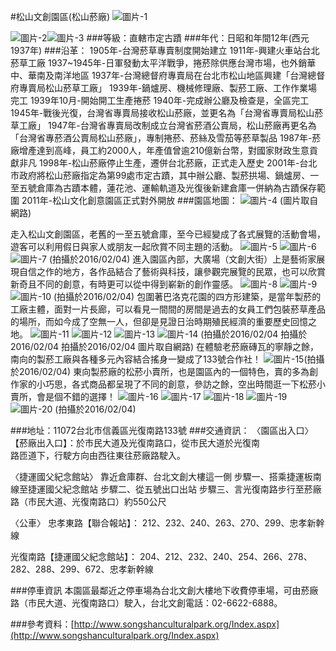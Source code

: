 #松山文創園區(松山菸廠) ![圖片-1](%E5%9C%96%E7%89%87-1.png)

![圖片-2](%E5%9C%96%E7%89%87-2.jpg)![圖片-3](%E5%9C%96%E7%89%87-3.jpg)
###等級：直轄市定古蹟
###年代：日昭和年間12年(西元1937年)
###沿革：
1905年-台灣菸草專賣制度開始建立
1911年-興建火車站台北菸草工廠
1937~1945年-日軍發動太平洋戰爭，捲菸除供應台灣市場，也外銷華中、華南及南洋地區
1937年-台灣總督府專賣局在台北市松山地區興建「台灣總督府專賣局松山菸草工廠」
1939年-鍋爐房、機械修理廠、製菸工廠、工作作業場完工
1939年10月-開始開工生產捲菸
1940年-完成辦公廳及檢查是，全區完工
1945年-戰後光復，台灣省專賣局接收松山菸廠，並更名為「台灣省專賣局松山菸草工廠」
1947年-台灣省專賣局改制成立台灣省菸酒公賣局，松山菸廠再更名為「台灣省專菸酒公賣局松山菸廠」，專制捲菸、菸絲及雪茄等菸草製品
1987年-菸廠增產達到高峰，員工約2000人，年產值曾逾210億新台幣，對國家財政生意貢獻非凡
1998年-松山菸廠停止生產，遷併台北菸廠，正式走入歷史
2001年-台北市政府將松山菸廠指定為第99處市定古蹟，其中辦公廳、製菸拱場、鍋爐房、一至五號倉庫為古蹟本體，蓮花池、運輸軌道及光復後新建倉庫一併納為古蹟保存範圍
2011年-松山文化創意園區正式對外開放
###園區地圖：
![圖片-4](%E5%9C%96%E7%89%87-4.jpg) 
(圖片取自網路)

走入松山文創園區，老舊的一至五號倉庫，至今已經變成了各式展覽的活動會場，遊客可以利用假日與家人或朋友一起欣賞不同主題的活動。
![圖片-5](%E5%9C%96%E7%89%87-5.jpg) ![圖片-6](%E5%9C%96%E7%89%87-6.jpg) ![圖片-7](%E5%9C%96%E7%89%87-7.jpg)
(拍攝於2016/02/04)
進入園區內部，大廣場（文創大街）上是藝術家展現自信之作的地方，各作品結合了藝術與科技，讓參觀完展覽的民眾，也可以欣賞新奇且不同的創意，有時更可以從中得到嶄新的創作靈感。
![圖片-8](%E5%9C%96%E7%89%87-8.jpg) ![圖片-9](%E5%9C%96%E7%89%87-9.jpg) ![圖片-10](%E5%9C%96%E7%89%87-10.jpg)
(拍攝於2016/02/04)
包圍著巴洛克花園的四方形建築，是當年製菸的工廠主體，面對一片長廊，可以看見一間間的房間是過去的女員工們包裝菸草產品的場所，而如今成了空無一人，但卻是見證日治時期殖民經濟的重要歷史回憶之地。
![圖片-11](%E5%9C%96%E7%89%87-11.jpg) ![圖片-12](%E5%9C%96%E7%89%87-12.jpg) ![圖片-13](%E5%9C%96%E7%89%87-13.jpg) ![圖片-14](%E5%9C%96%E7%89%87-14.jpg)
 (拍攝於2016/02/04   拍攝於2016/02/04   拍攝於2016/02/04   圖片取自網路)
 在體驗老菸廠磚瓦的寧靜之餘，南向的製菸工廠與各種多元內容結合搖身一變成了133號合作社！
 ![圖片-15](%E5%9C%96%E7%89%87-15.jpg)(拍攝於2016/02/04)
 東向製菸廠的松菸小賣所，也是園區內的一個特色，賣的多為創作家的小巧思，各式商品都呈現了不同的創意，參訪之餘，空出時間逛一下松菸小賣所，會是個不錯的選擇！
 ![圖片-16](%E5%9C%96%E7%89%87-16.jpg) ![圖片-17](%E5%9C%96%E7%89%87-17.jpg) ![圖片-18](%E5%9C%96%E7%89%87-18.jpg)
 ![圖片-19](%E5%9C%96%E7%89%87-19.jpg)![圖片-20](%E5%9C%96%E7%89%87-20.jpg)
 (拍攝於2016/02/04)

###地址：11072台北市信義區光復南路133號
###交通資訊：
〈園區出入口〉
【菸廠出入口】：於市民大道及光復南路口，從市民大道於光復南　　　　　　　　　　　　　　　　　　　　　　路匝道下，行駛方向由西往東往菸廠路駛入。

〈捷運國父紀念館站〉
靠近倉庫群、台北文創大樓這一側
步驟一、搭乘捷運板南線至捷運國父紀念館站
步驟二、從五號出口出站
步驟三、言光復南路步行至菸廠路（市民大道、光復南路口）約550公尺

〈公車〉
忠孝東路【聯合報站】：
212、232、240、263、270、299、忠孝新幹線

光復南路【捷運國父紀念館站】：
204、212、232、240、254、266、278、282、288、299、672、忠孝新幹線

###停車資訊
本園區最鄰近之停車場為台北文創大樓地下收費停車場，可由菸廠路（市民大道、光復南路口）駛入，台北文創電話：02-6622-6888。

###參考資料：[http://www.songshanculturalpark.org/Index.aspx](http://www.songshanculturalpark.org/Index.aspx)

